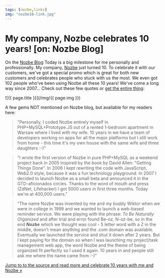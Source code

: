 ```yaml
---
tags: [nozbe,links]
img: "nozbe10-link.jpg"
---
```


# My company, Nozbe celebrates 10 years! [on: Nozbe Blog]

On the [Nozbe Blog][s] Today is a big milestone for me personally and professionally. My company, [Nozbe][n] just turned 10. To celebrate it with our customers, we've got a special promo which is great for both new customers and celebrates people who stuck with us the most. We even got 102 people who've been using Nozbe all these 10 years! We've come a long way since 2007...
Check out these few quotes or [get the entire thing][s]:

<!--More-->

![{{ page.title }}](/img/{{ page.img }})

A few gems NOT mentioned on Nozbe blog, but available for my readers here:

> "Personally, I coded Nozbe entirely myself in PHP+MySQL+Prototype.JS out of a rented 1-bedroom apartment in Warsaw where I lived with my wife. 10 years in we have a team of developers working on apps for all the major platforms but I still work from home - this time it's my own house with the same wife and three daughters :-)"

> "I wrote the first version of Nozbe in pure PHP+MySQL as a weekend project back in 2005 inspired by the book by David Allen: "Getting Things Done". In 2006 I kept rewriting the code with JavaScript, Web2.0 style, because it was a fun technology playground. In 2007 I decided to launch Nozbe as a small beta and announced it in the GTD-aficionados circles. Thanks to the word of mouth and press (ZdNet, Lifehacker) I got 5000 users in first three months. Today we're at 400,000 users."

> "The name Nozbe was invented by me and my buddy Wiktor when we were in college in 1999 and we wanted to launch a web-based reminder service. We were playing with the phrase: *To Be Naturally Organized* and after trial and error found Be-oz, N-oz-be, so in the end ***Nozbe*** which we thought was cool - 5 letter word with a Z in the middle, doesn't mean anything and the .com domain was available. Eventually we launched the service and shut it down after 2 years. But I kept paying for the domain so when I was launching my project/task management web app, the word Nozbe and the theme of being organized fit perfectly so I used it again. 10 years in and people still ask me where the name came from :-)"

[Jump to to the source and read more and celebrate 10 years with me and Nozbe »][s]

[s]: https://nozbe.com/blog/10-years/
[p]: /podcast
[n]: https://michael.gratis/nozbe
[r]: https://michael.gratis/radex
[i]: https://michael.gratis/thepodcast
[o]: https://michael.gratis/ipadonly

[pm]: http://productivemag.com/